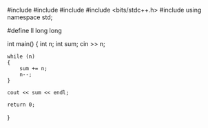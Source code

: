 #include <iostream>
#include <cmath>
#include <algorithm>
#include <bits/stdc++.h>
#include <string>
using namespace std;

#define ll long long

int main()
{
    int n;
    int sum;
    cin >> n;

    while (n)
    {
        sum += n;
        n--;
    }

    cout << sum << endl;

    return 0;
}

